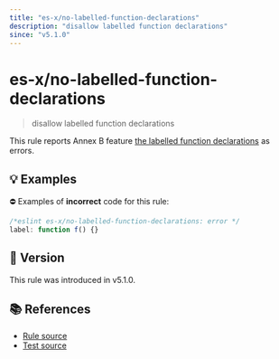 ```yaml
---
title: "es-x/no-labelled-function-declarations"
description: "disallow labelled function declarations"
since: "v5.1.0"
---
```


# es-x/no-labelled-function-declarations
> disallow labelled function declarations

This rule reports Annex B feature [the labelled function declarations](https://tc39.es/ecma262/multipage/additional-ecmascript-features-for-web-browsers.html#sec-labelled-function-declarations) as errors.

## 💡 Examples

⛔ Examples of **incorrect** code for this rule:

<eslint-playground type="bad" source-type="script">

```js
/*eslint es-x/no-labelled-function-declarations: error */
label: function f() {}
```

</eslint-playground>

## 🚀 Version

This rule was introduced in v5.1.0.

## 📚 References

- [Rule source](https://github.com/eslint-community/eslint-plugin-es-x/blob/master/lib/rules/no-labelled-function-declarations.js)
- [Test source](https://github.com/eslint-community/eslint-plugin-es-x/blob/master/tests/lib/rules/no-labelled-function-declarations.js)

